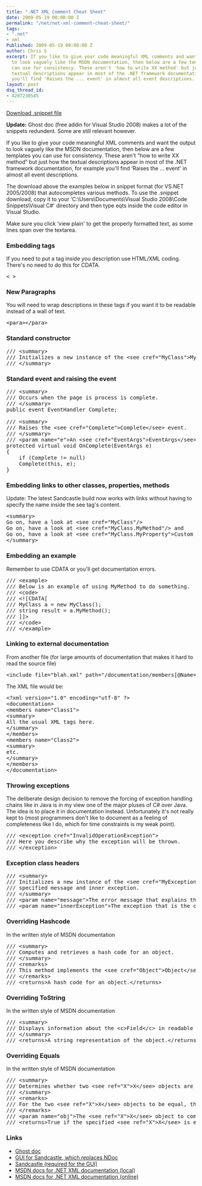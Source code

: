 ```yaml
---
title: ".NET XML Comment Cheat Sheet"
date: 2009-05-19 00:00:00 Z
permalink: "/net/net-xml-comment-cheat-sheet/"
tags:
- ".net"
- xml
Published: 2009-05-19 00:00:00 Z
author: Chris S
excerpt: If you like to give your code meaningful XML comments and want the output
  to look vaguely like the MSDN documentation, then below are a few templates you
  can use for consistency. These aren't 'how to write XX method' but just how the
  textual descriptions appear in most of the .NET framework documentation, for example
  you'll find 'Raises the ... event' in almost all event descriptions.
layout: post
dsq_thread_id:
- 4207230545
---
```


[Download .snippet file][1]

**Update:** Ghost doc (free addin for Visual Studio 2008) makes a lot of the snippets redundent. Some are still relevant however.

If you like to give your code meaningful XML comments and want the output to look vaguely like the MSDN documentation, then below are a few templates you can use for consistency. These aren't &#8220;how to write XX method&#8221; but just how the textual descriptions appear in most of the .NET framework documentation, for example you'll find &#8216;Raises the &#8230; event' in almost all event descriptions.

<!--more-->

The download above the examples below in snippet format (for VS.NET 2005/2008) that autocompletes various methods. To use the .snippet download, copy it to your &#8216;C:\Users\Documents\Visual Studio 2008\Code Snippets\Visual C#' directory and then type eqts inside the code editor in Visual Studio. 

Make sure you click &#8216;view plain' to get the properly formatted text, as some lines span over the textarea. 

### Embedding tags

If you need to put a tag inside you description use HTML/XML coding. There's no need to do this for CDATA.

<pre>&lt; &gt;</pre>

### New Paragraphs

You will need to wrap descriptions in these tags if you want it to be readable instead of a wall of text.

<pre>&lt;para&gt;&lt;/para&gt;</pre>

### Standard constructor

<pre>/// &lt;summary&gt;
/// Initializes a new instance of the &lt;see cref="MyClass"&gt;MyClass&lt;/see&gt; class.
/// &lt;/summary&gt;
</pre>

### Standard event and raising the event

<pre>/// &lt;summary&gt;
/// Occurs when the page is process is complete.
/// &lt;/summary&gt;
public event EventHandler Complete;

/// &lt;summary&gt;
/// Raises the &lt;see cref="Complete"&gt;Complete&lt;/see&gt; event.
/// &lt;/summary&gt;
/// &lt;param name="e"&gt;An &lt;see cref="EventArgs"&gt;EventArgs&lt;/see&gt; object that contains the event data.&lt;/param&gt;
protected virtual void OnComplete(EventArgs e)
{
	if (Complete != null)
	Complete(this, e);
}
</pre>

### Embedding links to other classes, properties, methods

Update: The latest Sandcastle build now works with links without having to specify the name inside the see tag's content.

<pre>&lt;summary&gt;
Go on, have a look at &lt;see cref="MyClass"/&gt;
Go on, have a look at &lt;see cref="MyClass.MyMethod"/&gt; and
Go on, have a look at &lt;see cref="MyClass.MyProperty"&gt;Custom text&lt;/see&gt;
&lt;/summary&gt;
</pre>

### Embedding an example

Remember to use CDATA or you'll get documentation errors.

<pre>/// &lt;example&gt;
/// Below is an example of using MyMethod to do something.
/// &lt;code&gt;
/// &lt;![CDATA[
/// MyClass a = new MyClass();
/// string result = a.MyMethod();
/// ]]&gt;
/// &lt;/code&gt;
/// &lt;/example&gt;
</pre>

### Linking to external documentation

From another file (for large amounts of documentation that makes it hard to read the source file)

<pre>&lt;include file="blah.xml" path="/documentation/members[@Name='Class1']"/&gt;
</pre>

The XML file would be:

<pre>&lt;?xml version="1.0" encoding="utf-8" ?&gt;
&lt;documentation&gt;
&lt;members name="Class1"&gt;
&lt;summary&gt;
All the usual XML tags here.
&lt;/summary&gt;
&lt;/members&gt;
&lt;members name="Class2"&gt;
&lt;summary&gt;
etc.
&lt;/summary&gt;
&lt;/members&gt;
&lt;/documentation&gt;
</pre>

### Throwing exceptions

The deliberate design decision to remove the forcing of exception handling chains like in Java is in my view one of the major pluses of C# over Java. The idea is to place it in documentation instead. Unfortunately it's not really kept to (most programmers don't like to document as a feeling of completeness like I do, which for time constraints is my weak point).

<pre>/// &lt;exception cref="InvalidOperationException"&gt;
/// Here you describe why the exception will be thrown.
/// &lt;/exception&gt;
</pre>

### Exception class headers

<pre>/// &lt;summary&gt;
/// Initializes a new instance of the &lt;see cref="MyException"&gt;MyException&lt;/see&gt; class using the
/// specified message and inner exception.
/// &lt;/summary&gt;
/// &lt;param name="message"&gt;The error message that explains the reason for the exception.&lt;/param&gt;
/// &lt;param name="innerException"&gt;The exception that is the cause of the current exception. If the innerException parameter is not a null reference, the current exception is raised in a catch block that handles the inner exception.&lt;/param&gt;
</pre>

### Overriding Hashcode

In the written style of MSDN documentation

<pre>/// &lt;summary&gt;
/// Computes and retrieves a hash code for an object.
/// &lt;/summary&gt;
/// &lt;remarks&gt;
/// This method implements the &lt;see cref="Object"&gt;Object&lt;/see&gt; method.
/// &lt;/remarks&gt;
/// &lt;returns&gt;A hash code for an object.&lt;/returns&gt;
</pre>

### Overriding ToString

In the written style of MSDN documentation

<pre>/// &lt;summary&gt;
/// Displays information about the &lt;c&gt;Field&lt;/c&gt; in readable format.
/// &lt;/summary&gt;
/// &lt;returns&gt;A string representation of the object.&lt;/returns&gt;
</pre>

### Overriding Equals

In the written style of MSDN documentation

<pre>/// &lt;summary&gt;
/// Determines whether two &lt;see ref="X"&gt;X&lt;/see&gt; objects are equal.
/// &lt;/summary&gt;
/// &lt;remarks&gt;
/// For the two &lt;see ref="X"&gt;X&lt;/see&gt; objects to be equal, they must have the same Number.
/// &lt;/remarks&gt;
/// &lt;param name="obj"&gt;The &lt;see ref="X"&gt;X&lt;/see&gt; object to compare to the current &lt;see ref="X"&gt;X&lt;/see&gt;.&lt;/param&gt;
/// &lt;returns&gt;True if the specified &lt;see ref="X"&gt;X&lt;/see&gt; is equal to the current &lt;see ref="X"&gt;X&lt;/see&gt;; otherwise false.&lt;/returns&gt;
</pre>

### Links

  * [Ghost doc][2]
  * [GUI for Sandcastle, which replaces NDoc][3]
  * [Sandcastle (required for the GUI)][4]
  * [MSDN docs for .NET XML documentation (local)][5]
  * [MSDN docs for .NET XML documentation (online)][6]

 [1]: /wp-content/uploads/2013/02/snippets.zip
 [2]: http://www.roland-weigelt.de/ghostdoc/
 [3]: http://www.codeplex.com/Sandcastle
 [4]: http://www.codeplex.com/SHFB
 [5]: http://msdn.microsoft.com/en-us/library/5ast78ax(v=vs.71).aspx
 [6]: http://msdn2.microsoft.com/en-us/library/5ast78ax(VS.80).aspx